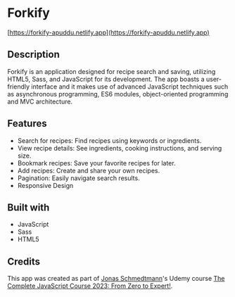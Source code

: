# Forkify

[https://forkify-apuddu.netlify.app](https://forkify-apuddu.netlify.app)

## Description
Forkify is an application designed for recipe search and saving, utilizing HTML5, Sass, and JavaScript for its development. The app boasts a user-friendly interface and it makes use of advanced JavaScript techniques such as asynchronous programming, ES6 modules, object-oriented programming and MVC architecture.

## Features
- Search for recipes: Find recipes using keywords or ingredients.
- View recipe details: See ingredients, cooking instructions, and serving size.
- Bookmark recipes: Save your favorite recipes for later.
- Add recipes: Create and share your own recipes.
- Pagination: Easily navigate search results.
- Responsive Design

## Built with
- JavaScript
- Sass
- HTML5

## Credits
This app was created as part of [Jonas Schmedtmann](https://twitter.com/jonasschmedtman)'s Udemy course [The Complete JavaScript Course 2023: From Zero to Expert!](https://www.udemy.com/course/the-complete-javascript-course/).
